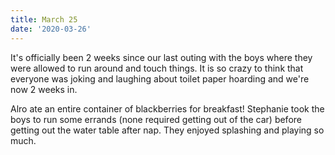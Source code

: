 ```yaml
---
title: March 25
date: '2020-03-26'
---
```

It's officially been 2 weeks since our last outing with the boys where they were allowed to run around and touch things. It is so crazy to think that everyone was joking and laughing about toilet paper hoarding and we're now 2 weeks in. 

Alro ate an entire container of blackberries for breakfast! Stephanie took the boys to run some errands (none required getting out of the car) before getting out the water table after nap. They enjoyed splashing and playing so much.